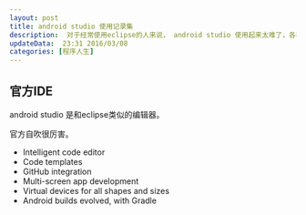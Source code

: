 ```yaml
---  
layout: post  
title: android studio 使用记录集
description:  对于经常使用eclipse的人来说， android studio 使用起来太难了，各种不爽。但是google是老大，只好学习一下啦。  
updateData:  23:31 2016/03/08
categories: [程序人生]
---  
```



## 官方IDE

android studio 是和eclipse类似的编辑器。  

官方自吹很厉害。  

* Intelligent code editor  
* Code templates  
* GitHub integration  
* Multi-screen app development  
* Virtual devices for all shapes and sizes  
* Android builds evolved, with Gradle  



